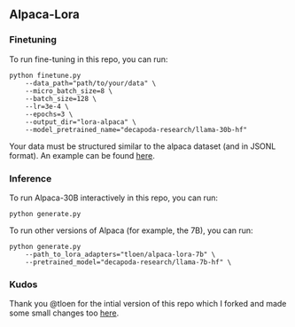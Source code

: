 
## Alpaca-Lora
### Finetuning
To run fine-tuning in this repo, you can run:
```
python finetune.py 
    --data_path="path/to/your/data" \
    --micro_batch_size=8 \
    --batch_size=128 \
    --lr=3e-4 \
    --epochs=3 \
    --output_dir="lora-alpaca" \
    --model_pretrained_name="decapoda-research/llama-30b-hf"
```

Your data must be structured similar to the alpaca dataset (and in JSONL format). An example can be found [here](https://github.com/gururise/alpaca-lora/blob/992a3be8ab4dcde90d7d67d65b1f177fa7e2b5ac/alpaca_data.json). 


### Inference 
To run Alpaca-30B interactively in this repo, you can run:
```
python generate.py 
```

To run other versions of Alpaca (for example, the 7B), you can run:
```
python generate.py 
    --path_to_lora_adapters="tloen/alpaca-lora-7b" \
    --pretrained_model="decapoda-research/llama-7b-hf" \
```

### Kudos 
Thank you @tloen for the intial version of this repo which I forked and made some small changes too [here](https://github.com/tloen/alpaca-lora).